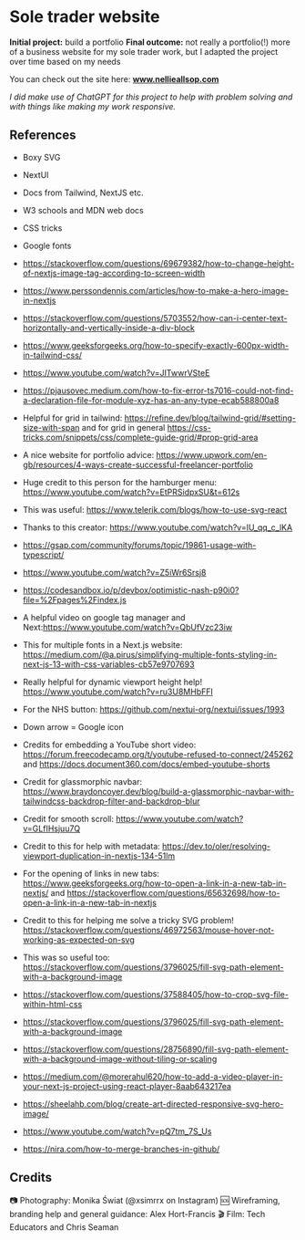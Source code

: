 # Sole trader website

**Initial project:** build a portfolio
**Final outcome:** not really a portfolio(!) more of a business website for my sole trader work, but I adapted the project over time based on my needs

You can check out the site here: **www.nellieallsop.com**

_I did make use of ChatGPT for this project to help with problem solving and with things like making my work responsive._

## References

- Boxy SVG
- NextUI
- Docs from Tailwind, NextJS etc.
- W3 schools and MDN web docs
- CSS tricks
- Google fonts

- https://stackoverflow.com/questions/69679382/how-to-change-height-of-nextjs-image-tag-according-to-screen-width

- https://www.perssondennis.com/articles/how-to-make-a-hero-image-in-nextjs

- https://stackoverflow.com/questions/5703552/how-can-i-center-text-horizontally-and-vertically-inside-a-div-block

- https://www.geeksforgeeks.org/how-to-specify-exactly-600px-width-in-tailwind-css/

- https://www.youtube.com/watch?v=JITwwrVSteE

- https://pjausovec.medium.com/how-to-fix-error-ts7016-could-not-find-a-declaration-file-for-module-xyz-has-an-any-type-ecab588800a8

- Helpful for grid in tailwind: https://refine.dev/blog/tailwind-grid/#setting-size-with-span and for grid in general https://css-tricks.com/snippets/css/complete-guide-grid/#prop-grid-area

- A nice website for portfolio advice: https://www.upwork.com/en-gb/resources/4-ways-create-successful-freelancer-portfolio

- Huge credit to this person for the hamburger menu: https://www.youtube.com/watch?v=EtPRSidpxSU&t=612s

- This was useful: https://www.telerik.com/blogs/how-to-use-svg-react

- Thanks to this creator: https://www.youtube.com/watch?v=IU_qq_c_lKA

- https://gsap.com/community/forums/topic/19861-usage-with-typescript/

- https://www.youtube.com/watch?v=Z5iWr6Srsj8

- https://codesandbox.io/p/devbox/optimistic-nash-p90i0?file=%2Fpages%2Findex.js

- A helpful video on google tag manager and Next:https://www.youtube.com/watch?v=QbUfVzc23iw

- This for multiple fonts in a Next.js website: https://medium.com/@a.pirus/simplifying-multiple-fonts-styling-in-next-js-13-with-css-variables-cb57e9707693

- Really helpful for dynamic viewport height help! https://www.youtube.com/watch?v=ru3U8MHbFFI

- For the NHS button: https://github.com/nextui-org/nextui/issues/1993

- Down arrow = Google icon

- Credits for embedding a YouTube short video: https://forum.freecodecamp.org/t/youtube-refused-to-connect/245262 and https://docs.document360.com/docs/embed-youtube-shorts

- Credit for glassmorphic navbar: https://www.braydoncoyer.dev/blog/build-a-glassmorphic-navbar-with-tailwindcss-backdrop-filter-and-backdrop-blur

- Credit for smooth scroll: https://www.youtube.com/watch?v=GLfIHsjuu7Q

- Credit to this for help with metadata: https://dev.to/oler/resolving-viewport-duplication-in-nextjs-134-51lm

- For the opening of links in new tabs: https://www.geeksforgeeks.org/how-to-open-a-link-in-a-new-tab-in-nextjs/ and https://stackoverflow.com/questions/65632698/how-to-open-a-link-in-a-new-tab-in-nextjs

- Credit to this for helping me solve a tricky SVG problem! https://stackoverflow.com/questions/46972563/mouse-hover-not-working-as-expected-on-svg

- This was so useful too: https://stackoverflow.com/questions/3796025/fill-svg-path-element-with-a-background-image

- https://stackoverflow.com/questions/37588405/how-to-crop-svg-file-within-html-css

- https://stackoverflow.com/questions/3796025/fill-svg-path-element-with-a-background-image

- https://stackoverflow.com/questions/28756890/fill-svg-path-element-with-a-background-image-without-tiling-or-scaling

- https://medium.com/@morerahul620/how-to-add-a-video-player-in-your-next-js-project-using-react-player-8aab643217ea

- https://sheelahb.com/blog/create-art-directed-responsive-svg-hero-image/

- https://www.youtube.com/watch?v=pQ7tm_7S_Us

- https://nira.com/how-to-merge-branches-in-github/

## Credits

📷 Photography: Monika Świat (@xsimrrx on Instagram)
🆘 Wireframing, branding help and general guidance: Alex Hort-Francis
🎬 Film: Tech Educators and Chris Seaman
